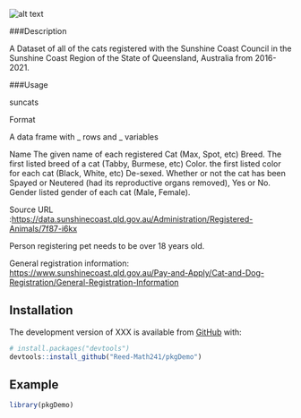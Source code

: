 
<!-- README.md is generated from README.Rmd. Please edit that file -->

<!-- You'll still need to render `README.Rmd` regularly, to keep `README.md` up-to-date. `devtools::build_readme()` is handy for this.  -->

![alt text](https://imgur.com/a/XOH7THP)


###Description

A Dataset of all of the cats registered with the Sunshine Coast Council in the Sunshine Coast Region of the State of Queensland, Australia from 2016-2021.

###Usage

suncats

Format

A data frame with _ rows and _ variables

Name
 The given name of each registered Cat (Max, Spot, etc)
Breed. 
 The first listed breed of a cat (Tabby, Burmese, etc)
Color. 
 the first listed color for each cat (Black, White, etc)
De-sexed. 
 Whether or not the cat has been Spayed or Neutered (had its reproductive organs removed), Yes or No. 
Gender
 listed gender of each cat (Male, Female). 

Source URL :https://data.sunshinecoast.qld.gov.au/Administration/Registered-Animals/7f87-i6kx

Person registering pet needs to be over 18 years old.

General registration information: 
https://www.sunshinecoast.qld.gov.au/Pay-and-Apply/Cat-and-Dog-Registration/General-Registration-Information



## Installation

The development version of XXX is available from
[GitHub](https://github.com/) with:

``` r
# install.packages("devtools")
devtools::install_github("Reed-Math241/pkgDemo")
```

## Example

``` r
library(pkgDemo)
```
